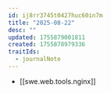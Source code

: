 ```yaml
---
id: ij8rr3745t0427huc60in7m
title: "2025-08-22"
desc: ""
updated: 1755879001811
created: 1755878979336
traitIds:
  - journalNote
---
```


- [[swe.web.tools.nginx]]
